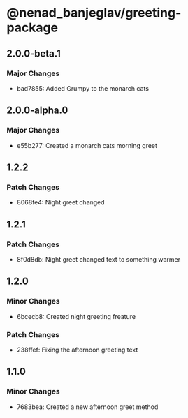 # @nenad_banjeglav/greeting-package


## 2.0.0-beta.1

### Major Changes

- bad7855: Added Grumpy to the monarch cats

## 2.0.0-alpha.0

### Major Changes

- e55b277: Created a monarch cats morning greet

## 1.2.2

### Patch Changes

- 8068fe4: Night greet changed


## 1.2.1

### Patch Changes

- 8f0d8db: Night greet changed text to something warmer

## 1.2.0

### Minor Changes

- 6bcecb8: Created night greeting freature

### Patch Changes

- 238ffef: Fixing the afternoon greeting text

## 1.1.0

### Minor Changes

- 7683bea: Created a new afternoon greet method
